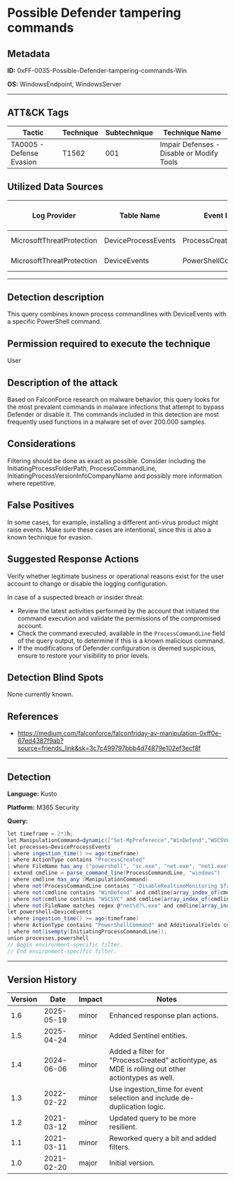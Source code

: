 # Possible Defender tampering commands

## Metadata
**ID:** 0xFF-0035-Possible-Defender-tampering-commands-Win

**OS:** WindowsEndpoint, WindowsServer

---

## ATT&CK Tags

| Tactic | Technique | Subtechnique | Technique Name |
|---|---|---| --- |
| TA0005 - Defense Evasion | T1562 | 001 | Impair Defenses - Disable or Modify Tools|

## Utilized Data Sources

| Log Provider | Table Name | Event ID | Event Name | ATT&CK Data Source | ATT&CK Data Component|
|---------|---------|---------|----------|---------|---------|
|MicrosoftThreatProtection|DeviceProcessEvents|ProcessCreated||Command|Command Execution|
|MicrosoftThreatProtection|DeviceEvents|PowerShellCommand||Script|Script Execution|
---

## Detection description
This query combines known process commandlines with DeviceEvents with a specific PowerShell command.


## Permission required to execute the technique
User


## Description of the attack
Based on FalconForce research on malware behavior, this query looks for the most prevalent commands in malware infections that attempt to bypass Defender or disable it. The commands included in this detection are most frequently used functions in a malware set of over 200.000 samples.


## Considerations
Filtering should be done as exact as possible. Consider including the InitiatingProcessFolderPath, ProcessCommandLine, InitiatingProcessVersionInfoCompanyName and possibly more information where repetitive.


## False Positives
In some cases, for example, installing a different anti-virus product might raise events. Make sure these cases are intentional, since this is also a known technique for evasion.


## Suggested Response Actions
Verify whether legitimate business or operational reasons exist for the user account to change or disable the logging configuration.

In case of a suspected breach or insider threat:
* Review the latest activities performed by the account that initiated the command execution and validate the permissions of the compromised account.
* Check the command executed, available in the `ProcessCommandLine` field of the query output, to determine if this is a known malicious command.
* If the modifications of Defender configuration is deemed suspicious, ensure to restore your visibility to prior levels.


## Detection Blind Spots
None currently known.


## References
* https://medium.com/falconforce/falconfriday-av-manipulation-0xff0e-67ed4387f9ab?source=friends_link&sk=3c7c499797bbb4d74879e102ef3ecf8f

---
## Detection

**Language:** Kusto

**Platform:** M365 Security

**Query:**
```C#
let timeframe = 2*1h;
let ManipulationCommand=dynamic(["Set-MpPreference","WinDefend","WSCSVC", "security center"]);
let processes=DeviceProcessEvents
| where ingestion_time() >= ago(timeframe)
| where ActionType contains "ProcessCreated"
| where FileName has_any ("powershell", "sc.exe", "net.exe", "net1.exe")
| extend cmdline = parse_command_line(ProcessCommandLine, "windows")
| where cmdline has_any (ManipulationCommand)
| where not(ProcessCommandLine contains "-DisableRealtimeMonitoring $false")
| where not(cmdline contains "WinDefend" and cmdline[array_index_of(cmdline, "WinDefend")-1] in~ ("start", "query")) // Filter out sc (start|query) WinDefend.
| where not(cmdline contains "WSCSVC" and cmdline[array_index_of(cmdline, "WinDefend")-1] in~ ("start", "query")) // Filter out sc (start|query) WSCSVC.
| where not(FileName matches regex @"net\d?\.exe" and cmdline[array_index_of(cmdline, "security center")-1] in~ ("start")); // Filter out net start "security center".
let powershell=DeviceEvents
| where ingestion_time() >= ago(timeframe)
| where ActionType contains "PowerShellCommand" and AdditionalFields contains "Set-MpPreference"
| where not(isempty(InitiatingProcessCommandLine));
union processes,powershell
// Begin environment-specific filter.
// End environment-specific filter.
```

---

## Version History
| Version | Date | Impact | Notes |
|---------|------|--------|------|
| 1.6  | 2025-05-19| minor | Enhanced response plan actions. |
| 1.5  | 2025-04-24| minor | Added Sentinel entities. |
| 1.4  | 2024-06-06| minor | Added a filter for "ProcessCreated" actiontype, as MDE is rolling out other actiontypes as well. |
| 1.3  | 2022-02-22| minor | Use ingestion_time for event selection and include de-duplication logic. |
| 1.2  | 2021-03-12| minor | Updated query to be more resilient. |
| 1.1  | 2021-03-11| minor | Reworked query a bit and added filters. |
| 1.0  | 2021-02-20| major | Initial version. |